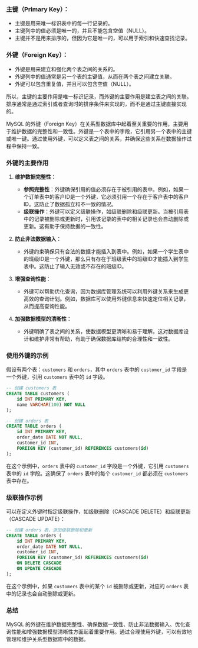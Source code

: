 

### 主键（Primary Key）：

- 主键是用来唯一标识表中的每一行记录的。
- 主键列中的值必须是唯一的，并且不能包含空值（NULL）。
- 主键并不是用来排序的，但因为它是唯一的，可以用于索引和快速查找记录。

### 外键（Foreign Key）：

- 外键是用来建立和强化两个表之间的关系的。
- 外键列中的值通常是另一个表的主键值，从而在两个表之间建立关联。
- 外键可以包含重复值，并且可以包含空值（NULL）。

所以，主键的主要作用是唯一标识记录，而外键的主要作用是建立表之间的关联。排序通常是通过索引或者查询时的排序条件来实现的，而不是通过主键直接实现的。





MySQL 的外键（Foreign Key）在关系型数据库中起着至关重要的作用，主要用于维护数据的完整性和一致性。外键是一个表中的字段，它引用另一个表中的主键或唯一键。通过使用外键，可以定义表之间的关系，并确保这些关系在数据操作过程中保持一致。







### 外键的主要作用

1. **维护数据完整性**：
   - **参照完整性**：外键确保引用的值必须存在于被引用的表中。例如，如果一个订单表中的客户ID是一个外键，它必须引用一个存在于客户表中的客户ID。这防止了数据孤立和不一致的情况。
   - **级联操作**：外键可以定义级联操作，如级联删除和级联更新。当被引用表中的记录被删除或更新时，引用该记录的表中的相关记录也会自动删除或更新。这有助于保持数据的一致性。

2. **防止非法数据输入**：
   - 外键约束确保只有合法的数据才能插入到表中。例如，如果一个学生表中的班级ID是一个外键，那么只有存在于班级表中的班级ID才能插入到学生表中。这防止了输入无效或不存在的班级ID。

3. **增强查询性能**：
   - 外键可以帮助优化查询，因为数据库管理系统可以利用外键关系来生成更高效的查询计划。例如，数据库可以使用外键信息来快速定位相关记录，从而提高查询性能。

4. **加强数据模型的清晰性**：
   - 外键明确了表之间的关系，使数据模型更清晰和易于理解。这对数据库设计和维护非常有帮助，有助于确保数据库结构的合理性和一致性。

### 使用外键的示例

假设有两个表：`customers` 和 `orders`，其中 `orders` 表中的 `customer_id` 字段是一个外键，引用 `customers` 表中的 `id` 字段。

```sql
-- 创建 customers 表
CREATE TABLE customers (
    id INT PRIMARY KEY,
    name VARCHAR(100) NOT NULL
);

-- 创建 orders 表
CREATE TABLE orders (
    id INT PRIMARY KEY,
    order_date DATE NOT NULL,
    customer_id INT,
    FOREIGN KEY (customer_id) REFERENCES customers(id)
);
```

在这个示例中，`orders` 表中的 `customer_id` 字段是一个外键，它引用 `customers` 表中的 `id` 字段。这确保了 `orders` 表中的每个 `customer_id` 都必须在 `customers` 表中存在。

### 级联操作示例

可以在定义外键时指定级联操作，如级联删除（CASCADE DELETE）和级联更新（CASCADE UPDATE）：

```sql
-- 创建 orders 表，添加级联删除和更新
CREATE TABLE orders (
    id INT PRIMARY KEY,
    order_date DATE NOT NULL,
    customer_id INT,
    FOREIGN KEY (customer_id) REFERENCES customers(id)
    ON DELETE CASCADE
    ON UPDATE CASCADE
);
```

在这个示例中，如果 `customers` 表中的某个 `id` 被删除或更新，对应的 `orders` 表中的记录也会自动删除或更新。

### 总结

MySQL 的外键在维护数据完整性、确保数据一致性、防止非法数据输入、优化查询性能和增强数据模型清晰性方面起着重要作用。通过合理使用外键，可以有效地管理和维护关系型数据库中的数据。







